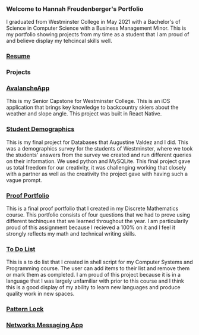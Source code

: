 ### Welcome to Hannah Freudenberger's Portfolio
I graduated from Westminster College in May 2021 with a Bachelor's of Science in Computer Science with a Business Management Minor. This is my portfolio showing projects from my time as a student that I am proud of and believe display my tehcincal skills well. 
    
    
### [Resume](https://github.com/hannahlf/Resume/HannahFreudenberger_Resume.pdf)
 
### Projects 
### [AvalancheApp](https://github.com/hannahlf/AvalancheApp)
This is my Senior Capstone for Westminster College. This is an iOS application that brings key knowledge to backcountry skiers about the weather and slope angle. This project was built in React Native. 


### [Student Demographics](https://github.com/augValdez/StudentDemographics)
This is my final project for Databases that Augustine Valdez and I did. This was a demographics survey for the students of Westminster, where we took the students' answers from the survey we created and run different queries on their information. We used python and MySQLite. This final project gave us total freedom for our creativity, it was challenging working that closely with a partner as well as the creativity the project gave with having such a vague prompt.

### [Proof Portfolio](https://github.com/hannahlf/ProofPortfolio)
This is a final proof portfolio that I created in my Discrete Mathematics course. This portfolio consists of four questions that we had to prove using different techinques that we learned throughout the year. I am particularily proud of this assignment because I recieved a 100% on it and I feel it strongly reflects my math and technical writing skills.

### [To Do List](https://github.com/hannahlf/251todo)
This is a to do list that I created in shell script for my Computer Systems and Programming course. The user can add items to their list and remove them or mark them as completed. I am proud of this project because it is in a language that I was largely unfamiliar with prior to this course and I think this is a good display of my ability to learn new languages and produce quality work in new spaces. 

### [Pattern Lock](https://github.com/hannahlf/PatternLock)


### [Networks Messaging App](https://github.com/hannahlf/NetworkMessaging)

